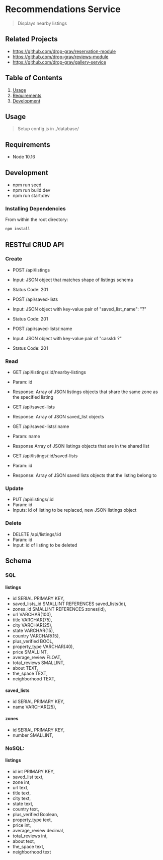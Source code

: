 # Recommendations Service

> Displays nearby listings

## Related Projects

  - https://github.com/drop-grav/reservation-module
  - https://github.com/drop-grav/reviews-module
  - https://github.com/drop-grav/gallery-service

## Table of Contents

1. [Usage](#Usage)
1. [Requirements](#requirements)
1. [Development](#development)

## Usage

> Setup config.js in ./database/

## Requirements

- Node 10.16

## Development

- npm run seed
- npm run build:dev
- npm run start:dev

### Installing Dependencies

From within the root directory:

```sh
npm install
```

## RESTful CRUD API

### Create
- POST /api/listings
- Input: JSON object that matches shape of listings schema
- Status Code: 201

- POST /api/saved-lists
- Input: JSON object with key-value pair of "saved_list_name": "?"
- Status Code: 201

- POST /api/saved-lists/:name
- Input: JSON object with key-value pair of "cassId: ?"
- Status Code: 201

### Read
- GET /api/listings/:id/nearby-listings
- Param: id
- Response: Array of JSON listings objects that share the same zone as the specified listing

- GET /api/saved-lists
- Response: Array of JSON saved_list objects

- GET /api/saved-lists/:name
- Param: name
- Response Array of JSON listings objects that are in the shared list

- GET /api/listings/:id/saved-lists
- Param: id
- Response: Array of JSON saved lists objects that the listing belong to

### Update
- PUT /api/listings/:id
- Param: id
- Inputs: id of listing to be replaced, new JSON listings object

### Delete
- DELETE /api/listings/:id
- Param: id
- Input: id of listing to be deleted

## Schema

### SQL

#### listings
  - id SERIAL PRIMARY KEY,
  - saved_lists_id SMALLINT REFERENCES saved_lists(id),
  - zones_id SMALLINT REFERENCES zones(id),
  - url VARCHAR(100),
  - title VARCHAR(75),
  - city VARCHAR(25),
  - state VARCHAR(15),
  - country VARCHAR(15),
  - plus_verified BOOL,
  - property_type VARCHAR(40),
  - price SMALLINT,
  - average_review FLOAT,
  - total_reviews SMALLINT,
  - about TEXT,
  - the_space TEXT,
  - neighborhood TEXT,

#### saved_lists
  - id SERIAL PRIMARY KEY,
  - name VARCHAR(25),

#### zones
  - id SERIAL PRIMARY KEY,
  - number SMALLINT,

### NoSQL:


#### listings
  -  id int PRIMARY KEY, 
  -  saved_list text,
  -  zone int,
  -  url text,
  -  title text,
  -  city text,
  -  state text,
  -  country text,
  -  plus_verified Boolean,
  -  property_type text,
  -  price int,
  -  average_review decimal,
  -  total_reviews int,
  -  about text,
  -  the_space text,
  -  neighborhood text
